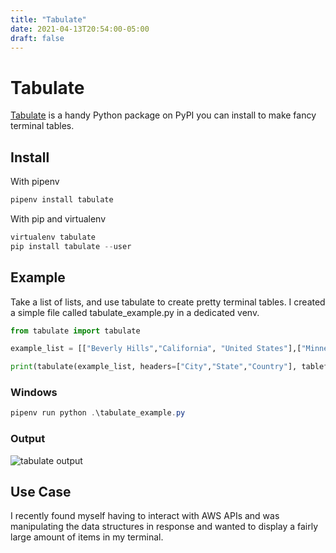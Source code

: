 ```yaml
---
title: "Tabulate"
date: 2021-04-13T20:54:00-05:00
draft: false
---
```


# Tabulate #

[Tabulate](https://pypi.org/project/tabulate/) is a handy Python package on PyPI you can install to make fancy terminal tables.

## Install ##

With pipenv

```powershell
pipenv install tabulate
```

With pip and virtualenv

```powershell
virtualenv tabulate
pip install tabulate --user
```

## Example ##

Take a list of lists, and use tabulate to create pretty terminal tables. I created a simple file called tabulate_example.py in a dedicated venv.

```python
from tabulate import tabulate

example_list = [["Beverly Hills","California", "United States"],["Minneapolis", "Minnesota", "United States"],["Chicago","Illinois","United States"]]

print(tabulate(example_list, headers=["City","State","Country"], tablefmt="pretty"))
```

### Windows ###

```powershell
pipenv run python .\tabulate_example.py
```

### Output ###

![tabulate output](/tabulate_output.png)

## Use Case ##

I recently found myself having to interact with AWS APIs and was manipulating the data structures in response and wanted to display a fairly large amount of items in my terminal.
